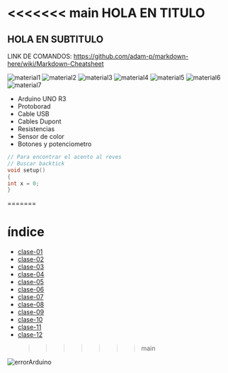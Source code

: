 <<<<<<< main
HOLA EN TITULO
==
HOLA EN SUBTITULO
--

LINK DE COMANDOS: https://github.com/adam-p/markdown-here/wiki/Markdown-Cheatsheet

![material1](material1.jpg)
![material2](material2.jpg)
![material3](material3.jpg)
![material4](material4.jpg)
![material5](material5.jpg)
![material6](material6.jpg)
![material7](material7.jpg)

- Arduino UNO R3
- Protoborad
- Cable USB
- Cables Dupont
- Resistencias
- Sensor de color
- Botones y potenciometro

```cpp
// Para encontrar el acento al reves
// Buscar backtick
void setup()
{
int x = 0;
}
```

=======

# índice

- [clase-01](./clase-01)
- [clase-02](./clase-02)
- [clase-03](./clase-03)
- [clase-04](./clase-04)
- [clase-05](./clase-05)
- [clase-06](./clase-06)
- [clase-07](./clase-07)
- [clase-08](./clase-08)
- [clase-09](./clase-09)
- [clase-10](./clase-10)
- [clase-11](./clase-11)
- [clase-12](./clase-12)
  > > > > > > > main

![errorArduino](errorArduino.png)

